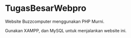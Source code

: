 # TugasBesarWebpro

Website Buzzcomputer menggunakan  PHP Murni.

Gunakan XAMPP, dan MySQL untuk menjalankan website ini.
